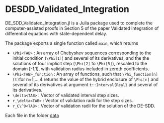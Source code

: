 # DESDD_Validated_Integration
DE_SDD_Validated_Integration.jl is a Julia package used to complete the computer-assisted proofs in Section 5 of the paper Validated integration of differential equations with state-dependent delay. 

The package exports a single function called `main`, which returns 
- `\Phi<TAB>` : An array of Chebyshev sequences corresponding to the initial condition (`\Phi[1]`) and several of its derivatives, and the the solutions of four implicit step (`\Phi[2]` to `\Phi[5]`), rescaled to the domain [-1,1], with validation radius included in zeroth coefficients.
- `\Phi<TAB>_function` : An array of functions, such that `\Phi_function[n](t)`for n=1,...,4 returns the value of the hybrid enclosure of `\Phi[n]` and several of its derivatives at argument `t::Interval{Real}` and several of its derivatives.
- `\delta<TAB>` : Vector of validated interval step sizes.
- `r_\delta<TAB>` : Vector of validation radii for the step sizes.
- `r_C\^0<TAB>` : Vector of validation radii for the solution of the DE-SDD.

Each file in the folder [data](https://github.com/kemchurch/DESDD_Validated_Integration.jl/tree/main/data)
